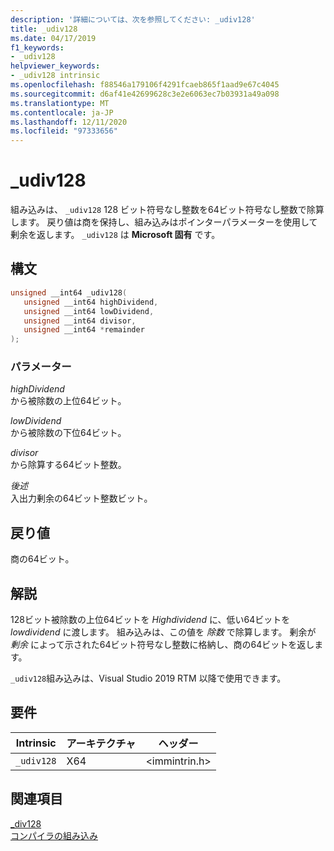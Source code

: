 ```yaml
---
description: '詳細については、次を参照してください: _udiv128'
title: _udiv128
ms.date: 04/17/2019
f1_keywords:
- _udiv128
helpviewer_keywords:
- _udiv128 intrinsic
ms.openlocfilehash: f88546a179106f4291fcaeb865f1aad9e67c4045
ms.sourcegitcommit: d6af41e42699628c3e2e6063ec7b03931a49a098
ms.translationtype: MT
ms.contentlocale: ja-JP
ms.lasthandoff: 12/11/2020
ms.locfileid: "97333656"
---
```

# <a name="_udiv128"></a>_udiv128

組み込みは、 `_udiv128` 128 ビット符号なし整数を64ビット符号なし整数で除算します。 戻り値は商を保持し、組み込みはポインターパラメーターを使用して剰余を返します。 `_udiv128` は **Microsoft 固有** です。

## <a name="syntax"></a>構文

```C
unsigned __int64 _udiv128(
   unsigned __int64 highDividend,
   unsigned __int64 lowDividend,
   unsigned __int64 divisor,
   unsigned __int64 *remainder
);
```

### <a name="parameters"></a>パラメーター

*highDividend* \
から被除数の上位64ビット。

*lowDividend* \
から被除数の下位64ビット。

*divisor* \
から除算する64ビット整数。

*後述* \
入出力剰余の64ビット整数ビット。

## <a name="return-value"></a>戻り値

商の64ビット。

## <a name="remarks"></a>解説

128ビット被除数の上位64ビットを *Highdividend* に、低い64ビットを *lowdividend* に渡します。 組み込みは、この値を *除数* で除算します。 剰余が *剰余* によって示された64ビット符号なし整数に格納し、商の64ビットを返します。

`_udiv128`組み込みは、Visual Studio 2019 RTM 以降で使用できます。

## <a name="requirements"></a>要件

|Intrinsic|アーキテクチャ|ヘッダー|
|---------------|------------------|------------|
|`_udiv128`|X64|\<immintrin.h>|

## <a name="see-also"></a>関連項目

[_div128](div128.md) \
[コンパイラの組み込み](compiler-intrinsics.md)
